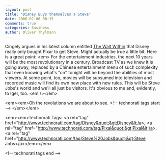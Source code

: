 ```yaml
---
layout: post
title: "Disney Buys themselves a Steve"
date: 2006-02-06 08:15
comments: true
categories: Business
author: Oliver Thylmann
---
```







Cingely argues in his latest column entitled [The Walt Within](http://www.pbs.org/cringely/pulpit/pulpit20060202.html) that Disney really only bought Pixar to get Steve. Might actually be true a little bit. Here is a great point:
&lt;em&gt;
For the entertainment industries, the next 10 years will be the most revolutionary in a century.  Broadcast TV as we knew it is going away, replaced by a Chinese entertainment menu of such complexity that even knowing what's &quot;on&quot; tonight will be beyond the abilities of most viewers.  At some point, too, movies will be subsumed into television and recorded music will find its own new place with new rules.  This will be Steve Jobs's world and we'll all just be visitors.  It's obvious to me and, evidently, to Iger, too.
&lt;em /&gt;&lt;/em&gt;

&lt;em&gt;&lt;em&gt;Oh the revolutions we are about to see.
&lt;!-- technorati tags start --&gt; &lt;/em&gt;&lt;/em&gt;

&lt;em&gt;&lt;em&gt;Technorati Tags: &lt;a rel=&quot;tag&quot; href=&quot;http://www.technorati.com/tag/Disney&quot;&gt;Disney&lt;/a&gt;, &lt;a rel=&quot;tag&quot; href=&quot;http://www.technorati.com/tag/Pixal&quot;&gt;Pixal&lt;/a&gt;, &lt;a rel=&quot;tag&quot; href=&quot;http://www.technorati.com/tag/Steve%20Jobs&quot;&gt;Steve Jobs&lt;/a&gt;&lt;/em&gt;&lt;/em&gt;

&lt;!-- technorati tags end --&gt;


